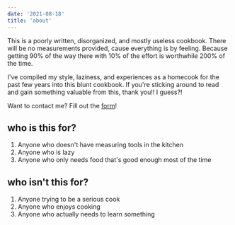```yaml
---
date: '2021-08-18'
title: 'about'
---
```


This is a poorly written, disorganized, and mostly useless cookbook. There will be no measurements provided, cause everything is by feeling. Because getting 90% of the way there with 10% of the effort is worthwhile 200% of the time.

I've compiled my style, laziness, and experiences as a homecook for the past few years into this blunt cookbook. If you're sticking around to read and gain something valuable from this, thank you!! I guess?!

Want to contact me? Fill out the [form](/contact)!

## who is this for?

1. Anyone who doesn't have measuring tools in the kitchen
1. Anyone who is lazy
1. Anyone who only needs food that's good enough most of the time

## who isn't this for?

1. Anyone trying to be a serious cook
1. Anyone who enjoys cooking
1. Anyone who actually needs to learn something
